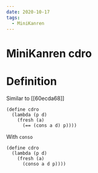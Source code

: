 ```yaml
---
date: 2020-10-17
tags: 
  - MiniKanren
---
```


# MiniKanren cdro

# Definition

Similar to [[60ecda68]] 
```elisp
(define cdro
  (lambda (p d)
    (fresh (a)
      (== (cons a d) p))))
```

With `conso`
```elisp
(define cdro
  (lambda (p d)
    (fresh (a)
      (conso a d p))))
```
